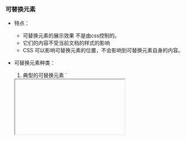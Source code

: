### 可替换元素

* 特点：
    * 可替换元素的展示效果 不是由css控制的。
    * 它们的内容不受当前文档的样式的影响
    * CSS 可以影响可替换元素的位置，不会影响到可替换元素自身的内容。
    

* 可替换元素种类：

    1. 典型的可替换元素
    `
    <iframe>
    <video>
    <embed>
    <img>`
    <input type="image" />


    2. 有些元素仅在特定的情况下被作为可替换元素处理
    `<option>
    <audio>
    <canvas>
    <object>
    <applet>`

    3. 用 `CSS content` 属性插入的对象`是匿名的可替换元素`。它们并不存在于 HTML 标记中，因此是“匿名的”。

* 控制 内容框中的 对象位置
    * object-fit : 指定 可替换元素的内容对象 在元素盒 区域中的填充方式。

    * object-position：指定 可替换元素的内容对象 在元素盒 区域中的位置。

* object-fit
    * fill：填满
        * 被替换的内容`正好填充元素的内容框`。整个对象将完全填充此框。
        * 如果对象的宽高比与内容框不相匹配，那么该对象将被`拉伸以适应内容框`。

    * contain：包含 
        被替换的内容`被缩放`，以在填充元素内容框时`保持宽高比`;
        * 因此如果宽高比与框的宽高比不匹配，该对象将被添加"黑边";
    * cover：覆盖
        * 在保持其宽高比的同时填充元素的整个内容框。
        * 对象的宽高比与内容框`不相匹配`，该`对象将被剪裁`以适应内容框。
    * none
        * 被替换的内容将保持其原有的尺寸。
    * scale-down:缩小
        * 内容的尺寸`与 none 或 contain 中的一个相同`，取决于它们两个之间谁得到的对象尺寸会更小一些。

